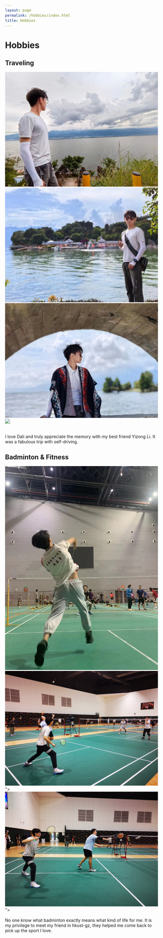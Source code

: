 ```yaml
---
layout: page
permalink: /hobbies/index.html
title: Hobbies
---
```


# Hobbies

## Traveling

<div class="third">
<img src="/images/t1.jpg">
<img src="/images/t2.jpg">
<img src="/images/t3.jpg">
<img src="/images/t7.jpg">
</div>

<br>I love Dali and truly appreciate the memory with my best friend Yizong Li. It was a fabulous trip with self-driving.



## Badminton & Fitness

<div class="third">
<img src="/images/b1.jpg">
<img src="/images/b2.jpg">">
<img src="/images/b3.jpg">">
</div>
<br>No one know what badminton exactly means what kind of life for me. It is my privilege to meet my friend in hkust-gz, they helped me come back to pick up the sport I love. 

